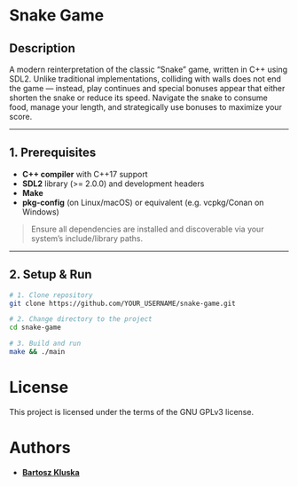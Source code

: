 # Snake Game

## Description

A modern reinterpretation of the classic “Snake” game, written in C++ using SDL2. Unlike traditional implementations, colliding with walls does not end the game — instead, play continues and special bonuses appear that either shorten the snake or reduce its speed. Navigate the snake to consume food, manage your length, and strategically use bonuses to maximize your score.

---

## 1. Prerequisites

-   **C++ compiler** with C++17 support
-   **SDL2** library (>= 2.0.0) and development headers
-   **Make**
-   **pkg-config** (on Linux/macOS) or equivalent (e.g. vcpkg/Conan on Windows)

> Ensure all dependencies are installed and discoverable via your system’s include/library paths.

---

## 2. Setup & Run

```bash
# 1. Clone repository
git clone https://github.com/YOUR_USERNAME/snake-game.git

# 2. Change directory to the project
cd snake-game

# 3. Build and run
make && ./main
```

# License

This project is licensed under the terms of the GNU GPLv3 license.

# Authors

-   **[Bartosz Kluska](github.com/kluczi)**
